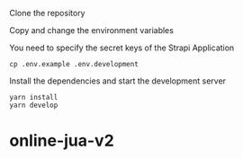 Clone the repository

Copy and change the environment variables

You need to specify the secret keys of the Strapi Application

```
cp .env.example .env.development
```

Install the dependencies and start the development server

```
yarn install
yarn develop
```
# online-jua-v2
